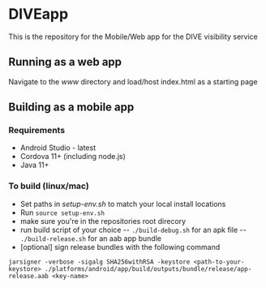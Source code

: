 # DIVEapp
This is the repository for the Mobile/Web app for the DIVE visibility service

## Running as a web app
Navigate to the *www* directory and load/host index.html as a starting page

## Building as a mobile app

### Requirements
- Android Studio - latest
- Cordova 11+ (including node.js)
- Java 11+

### To build (linux/mac)
- Set paths in *setup-env.sh* to match your local install locations
- Run `source setup-env.sh`
- make sure you're in the repositories root direcory
- run build script of your choice
-- `./build-debug.sh` for an apk file
-- `./build-release.sh` for an aab app bundle
- [optional] sign release bundles with the following command
```
jarsigner -verbose -sigalg SHA256withRSA -keystore <path-to-your-keystore> ./platforms/android/app/build/outputs/bundle/release/app-release.aab <key-name>
```
